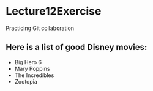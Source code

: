 # Lecture12Exercise
Practicing Git collaboration

## Here is a list of good Disney movies:
- Big Hero 6
- Mary Poppins
- The Incredibles
- Zootopia
